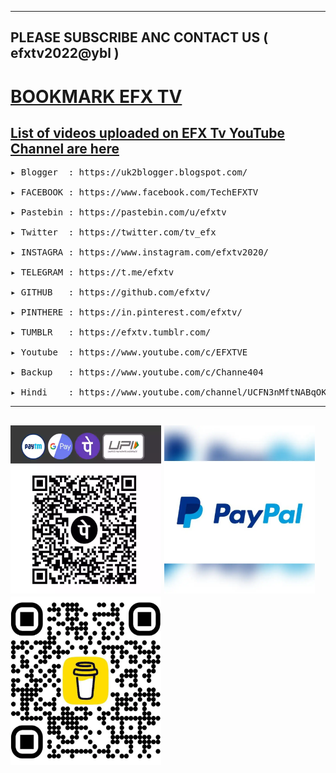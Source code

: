 --------------------------------
PLEASE SUBSCRIBE ANC CONTACT US ( efxtv2022@ybl )
--------------------------------
 
   <h1><a href="https://github.com/efxtv/EFX-Tv-Bookmarks" target="_blank">BOOKMARK EFX TV</a></h1>
<h2><a href="https://listofcommands.blogspot.com/2022/07/list-of-all-youtube-videos-by-efx-tv.html" target="_blank">List of videos uploaded on EFX Tv YouTube Channel are here</a></h2>

<pre>▸ Blogger  : https://uk2blogger.blogspot.com/

▸ FACEBOOK : https://www.facebook.com/TechEFXTV

▸ Pastebin : https://pastebin.com/u/efxtv

▸ Twitter  : https://twitter.com/tv_efx

▸ INSTAGRA : https://www.instagram.com/efxtv2020/

▸ TELEGRAM : https://t.me/efxtv

▸ GITHUB   : https://github.com/efxtv/

▸ PINTHERE : https://in.pinterest.com/efxtv/

▸ TUMBLR   : https://efxtv.tumblr.com/

▸ Youtube  : https://www.youtube.com/c/EFXTVE

▸ Backup   : https://www.youtube.com/c/Channe404

▸ Hindi    : https://www.youtube.com/channel/UCFN3nMftNABqOKBNRPeBXYA
</pre>

---------------------------------------
<a href="#"><img src="https://raw.githubusercontent.com/efxtv/efxtv/master/assets/3eeb7756-68ca-41b6-86aa-00a4c575bed9.png.webp" title="Phonepay" alt="Phonepay" width="241" height="269"></a>
<a href="https://paypal.me/efxtv"><img src="https://raw.githubusercontent.com/efxtv/efxtv/master/assets/PAYPAL.webp" title="Paypal" alt="Paypal" width="241" height="269"></a>
<a href="https://www.buymeacoffee.com/efxtv"><img src="https://raw.githubusercontent.com/efxtv/efxtv/master/assets/COFE.webp" title="Paypal" alt="Paypal" width="241" height="269"></a>
---------------------------------------
